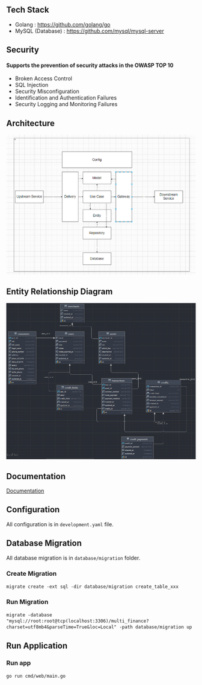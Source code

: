 ## Tech Stack

- Golang : https://github.com/golang/go
- MySQL (Database) : https://github.com/mysql/mysql-server

## Security
#### Supports the prevention of security attacks in the OWASP TOP 10

- Broken Access Control
- SQL Injection
- Security Misconfiguration
- Identification and Authentication Failures 
- Security Logging and Monitoring Failures

## Architecture

![Clean Architecture](architecture.png)

## Entity Relationship Diagram

![ERD](erd.png)

## Documentation

[Documentation](https://github.com/azkanurhuda/multi-finance-golang-clean-architecture/blob/main/multi_finance.json)

## Configuration

All configuration is in `development.yaml` file.

## Database Migration

All database migration is in `database/migration` folder.

### Create Migration

```shell
migrate create -ext sql -dir database/migration create_table_xxx
```

### Run Migration

```shell
migrate -database "mysql://root:root@tcp(localhost:3306)/multi_finance?charset=utf8mb4&parseTime=True&loc=Local" -path database/migration up
```

## Run Application

### Run app

```bash
go run cmd/web/main.go
```
